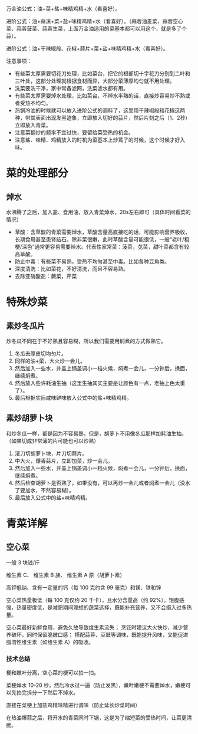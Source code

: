 万金油公式：油+菜+盐+味精鸡精+水（看喜好）。

进阶公式：油+蒜沫+菜+盐+味精鸡精+水（看喜好）。（蒜蓉油麦菜、蒜蓉空心菜、蒜蓉菠菜、蒜蓉生菜，上面万金油适用的菜基本都可以用这个，就是多了个蒜）。

进阶公式：油+干辣椒段、花椒+蒜片+菜+盐+味精鸡精+水（看喜好）。

注意事项：
- 有些菜太厚需要切花刀处理，比如菜台，把它的根部切十字花刀分别到二叶和三叶处，这部分处理就根据食材而异，大部分菜薄厚均匀就不用处理。
- 洗菜要洗干净，家中常备滤网，洗菜滤水都有用。
- 有些菜太厚需要焯水处理，比如菜台，不焯水半熟的话，直接炒容易炒不熟或者受热不均匀。
- 热锅冷油的时候就可以放入进阶公式的调料了，这里用干辣椒段和花椒这两种，带其表面出现发黑迹象，立即放入切好的蒜片，然后片刻之后（1、2秒）立即放入青菜。
- 注意菜翻炒的频率不宜过快，要留给菜受热的机会。
- 注意盐、味精、鸡精放入的时机为菜基本上炒蔫了的时候，这个时候才好入味。

# 菜的处理部分

## 焯水

水沸腾了之后，加入盐、食用油，放入青菜焯水，20s左右即可（具体时间看菜的情况）

- 草酸：含草酸的青菜需要焯水，草酸含量高直接吃的话，可能影响营养吸收，长期食用甚至患肾结石。除非菜很嫩，此时草酸含量可能很低，一般“老叶/粗梗/深色”通常更容易需要焯水。代表性家常菜：菠菜，苋菜，甜叶菜都含有较高草酸。
- 防止中毒：有些菜不易熟，受热不均匀甚至中毒。比如各种豆角类。
- 深度清洗：比如菜花，不好清洗，而且不容易熟。
- 去除亚硝酸盐：蕨菜，芹菜

# 特殊炒菜

## 素炒冬瓜片

炒冬瓜不同在于不好熟且容易糊，所以我们需要用焖煮的方式做熟它。
1. 冬瓜去厚皮切均匀片。
2. 同样的油+菜，大火炒一会儿。
3. 然后加入一些水，并盖上锅盖调小一档火候，焖煮一会儿，一分钟后，换面，继续焖煮。
4. 然后放入些许耗油生抽（这里生抽其实主要是让颜色有一点，老抽上色太重了）。
5. 最后根据实际咸味鲜味放入公式中的盐+味精鸡精。

## 素炒胡萝卜块

和炒冬瓜一样，都是因为不容易熟，但是，胡萝卜不用像冬瓜那样加耗油生抽。（如果切成非常薄的片可能也可以炒熟）
1. 滚刀切胡萝卜块，片刀切蒜片。
2. 中大火，爆香蒜片，立即加菜，炒一会儿。
3. 然后加入一些水，并盖上锅盖调小一档火候，焖煮一会儿，一分钟后，换面，继续焖煮。
4. 然后检查胡萝卜是否熟了，如果没有，可以再炒一会儿或者焖煮一会儿（没水了要加水，不然容易糊）。
5. 最后放入公式中的盐+味精鸡精。


# 青菜详解

## 空心菜

一般 3 块钱/斤

维生素 C、 维生素 B 族、 维生素 A 原（胡萝卜素）

高钾低钠、含有一定量的钙（每 100 克约含 99 毫克）和镁、铁和锌

空心菜热量极低（每 100 克仅约 20 千卡），且水分含量高（约 92%），饱腹感强，热量密度低，是减肥期间理想的蔬菜选择，既能补充营养，又不会摄入过多热量。

空心菜最好新鲜食用，避免久放导致维生素流失；
烹饪时建议大火快炒，减少营养破坏，同时保留脆嫩口感；
搭配蒜蓉、豆豉等调味，既能提升风味，又能促进脂溶性维生素（如维生素 A）的吸收。

### 技术总结

梗和嫩叶分离，空心菜的梗可以拍一拍。

菜梗焯水 10-20 秒，然后冷水过一遍（防止发黑），嫩叶嫩梗不需要焯水，嫩梗可以先拍完拆分一下然后不焯水。

直接在菜梗上加盐鸡精味精进行调味（防止延长炒菜时间）

在热油爆蒜之后，将开水的青菜同时下锅，这是为了缩短菜的受热时间，让菜更清脆。